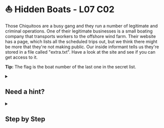 # ⛵ Hidden Boats - L07 C02

Those Chiquitoos are a busy gang and they run a number of legitimate and criminal operations. One of their legitimate businesses is a small boating company that transports workers to the offshore wind farm. Their website has a page, which lists all the scheduled trips out, but we think there might be more that they're not making public. Our inside informant tells us they're stored in a file called "extra.txt". Have a look at the site and see if you can get access to it.

**Tip:** The flag is the boat number of the last one in the secret list.

<details><summary>

## Need a hint?</summary>

```txt
💡 Hint: Look at the page URL and how it's being used to load the list of scheduled trips.
   Is there any way you could change that to show the extra trips file?
```

</details>

<details><summary>

## Step by Step</summary>

- Modify the default url by adding `?file=extra.txt` at the end of it
- Final url should look like this: `https://www.boatcabs.com/scheduled?file=extra.txt`
- The website should change, look for the last boat’s number

![image of the extra trips](/assets/hiddenboats1.png)

</details>
